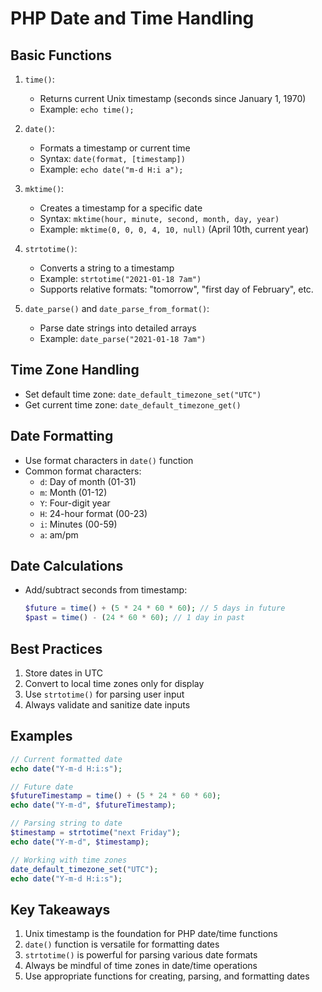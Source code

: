 # PHP Date and Time Handling

## Basic Functions

1. `time()`: 
   - Returns current Unix timestamp (seconds since January 1, 1970)
   - Example: `echo time();`

2. `date()`:
   - Formats a timestamp or current time
   - Syntax: `date(format, [timestamp])`
   - Example: `echo date("m-d H:i a");`

3. `mktime()`:
   - Creates a timestamp for a specific date
   - Syntax: `mktime(hour, minute, second, month, day, year)`
   - Example: `mktime(0, 0, 0, 4, 10, null)` (April 10th, current year)

4. `strtotime()`:
   - Converts a string to a timestamp
   - Example: `strtotime("2021-01-18 7am")`
   - Supports relative formats: "tomorrow", "first day of February", etc.

5. `date_parse()` and `date_parse_from_format()`:
   - Parse date strings into detailed arrays
   - Example: `date_parse("2021-01-18 7am")`

## Time Zone Handling

- Set default time zone: `date_default_timezone_set("UTC")`
- Get current time zone: `date_default_timezone_get()`

## Date Formatting

- Use format characters in `date()` function
- Common format characters:
  - `d`: Day of month (01-31)
  - `m`: Month (01-12)
  - `Y`: Four-digit year
  - `H`: 24-hour format (00-23)
  - `i`: Minutes (00-59)
  - `a`: am/pm

## Date Calculations

- Add/subtract seconds from timestamp:
  ```php
  $future = time() + (5 * 24 * 60 * 60); // 5 days in future
  $past = time() - (24 * 60 * 60); // 1 day in past
  ```

## Best Practices

1. Store dates in UTC
2. Convert to local time zones only for display
3. Use `strtotime()` for parsing user input
4. Always validate and sanitize date inputs

## Examples

```php
// Current formatted date
echo date("Y-m-d H:i:s");

// Future date
$futureTimestamp = time() + (5 * 24 * 60 * 60);
echo date("Y-m-d", $futureTimestamp);

// Parsing string to date
$timestamp = strtotime("next Friday");
echo date("Y-m-d", $timestamp);

// Working with time zones
date_default_timezone_set("UTC");
echo date("Y-m-d H:i:s");
```

## Key Takeaways

1. Unix timestamp is the foundation for PHP date/time functions
2. `date()` function is versatile for formatting dates
3. `strtotime()` is powerful for parsing various date formats
4. Always be mindful of time zones in date/time operations
5. Use appropriate functions for creating, parsing, and formatting dates


